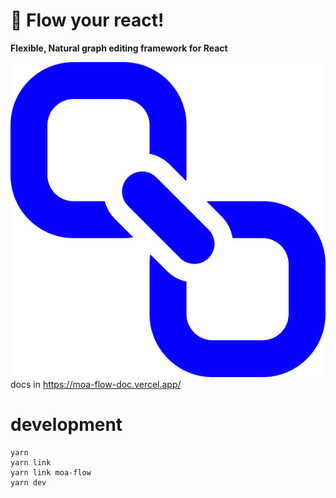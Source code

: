 # 🚀 Flow your react!

<strong>Flexible, Natural graph editing framework for React</strong>

![](/public/logo.png)
docs in https://moa-flow-doc.vercel.app/

# development

```
yarn
yarn link
yarn link moa-flow
yarn dev
```
